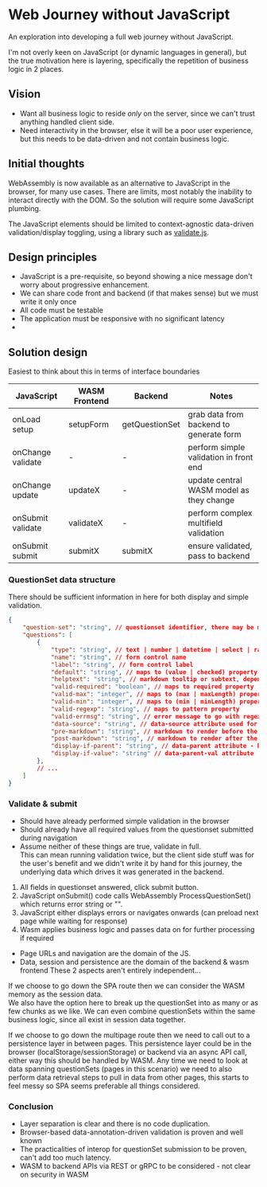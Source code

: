 # Web Journey without JavaScript

An exploration into developing a full web journey without JavaScript.  

I'm not overly keen on JavaScript (or dynamic languages in general), but the true motivation here is layering, specifically the repetition of business logic in 2 places.

## Vision

- Want all business logic to reside _only_ on the server, since we can't trust anything handled client side.
- Need interactivity in the browser, else it will be a poor user experience, but this needs to be data-driven and not contain business logic.

## Initial thoughts

WebAssembly is now available as an alternative to JavaScript in the browser, for many use cases.  There are limits, most notably the inability to interact directly with the DOM.
So the solution will require some JavaScript plumbing.

The JavaScript elements should be limited to context-agnostic data-driven validation/display toggling, using a library such as [validate.js](https://validatejs.org/).

## Design principles

- JavaScript is a pre-requisite, so beyond showing a nice message don't worry about progressive enhancement.
- We can share code front and backend (if that makes sense) but we must write it only once
- All code must be testable
- The application must be responsive with no significant latency
- 

## Solution design

Easiest to think about this in terms of interface boundaries

| JavaScript        | WASM Frontend | Backend        | Notes                                    |
| ----------------- | ------------- | -------------- | ---------------------------------------- |
| onLoad setup      | setupForm     | getQuestionSet | grab data from backend to generate form  |
| onChange validate | -             | -              | perform simple validation in front end   |
| onChange update   | updateX       | -              | update central WASM model as they change |
| onSubmit validate | validateX     | -              | perform complex multifield validation    |
| onSubmit submit   | submitX       | submitX        | ensure validated, pass to backend        |

### QuestionSet data structure

There should be sufficient information in here for both display and simple validation.

```JSON
{
    "question-set": "string", // questionset identifier, there may be many in a single journey
    "questions": [
        {
            "type": "string", // text | number | datetime | select | radio | ...
            "name": "string", // form control name
            "label": "string", // form control label
            "default": "string", // maps to (value | checked) property
            "helptext": "string", // markdown tooltip or subtext, depending on cosmetic choices
            "valid-required": "boolean", // maps to required property
            "valid-max": "integer", // maps to (max | maxLength) property
            "valid-min": "integer", // maps to (min | minLength) property
            "valid-regexp": "string", // maps to pattern property
            "valid-errmsg": "string", // error message to go with regexp validation
            "data-source": "string", // data-source attribute used for reference data
            "pre-markdown": "string", // markdown to render before the question
            "post-markdown": "string", // markdown to render after the question
            "display-if-parent": "string", // data-parent attribute - hide until parent condition met
            "display-if-value": "string" // data-parent-val attribute
        },
        // ...
    ]
}
```
### Validate & submit

- Should have already performed simple validation in the browser
- Should already have all required values from the questionset submitted during navigation
- Assume neither of these things are true, validate in full.  
  This can mean running validation twice, but the client side stuff was for the user's benefit and we didn't write it by hand for this journey, the underlying data which drives it was generated in the backend.

1. All fields in questionset answered, click submit button.
2. JavaScript onSubmit() code calls WebAssembly ProcessQuestionSet() which returns error string or "".
3. JavaScript either displays errors or navigates onwards (can preload next page while waiting for response)
4. Wasm applies business logic and passes data on for further processing if required

- Page URLs and navigation are the domain of the JS.
- Data, session and persistence are the domain of the backend & wasm frontend
These 2 aspects aren't entirely independent...

If we choose to go down the SPA route then we can consider the WASM memory as the session data.  
We also have the option here to break up the questionSet into as many or as few chunks as we like.
We can even combine questionSets within the same business logic, since all exist in session data together.

If we choose to go down the multipage route then we need to call out to a persistence layer in between pages.
This persistence layer could be in the browser (localStorage/sessionStorage) or backend via an async API call, either way this should be handled by WASM.
Any time we need to look at data spanning questionSets (pages in this scenario) we need to also perform data retrieval steps to pull in data from other pages, this starts to feel messy so SPA seems preferable all things considered.

### Conclusion

- Layer separation is clear and there is no code duplication.
- Browser-based data-annotation-driven validation is proven and well known
- The practicalities of interop for questionSet submission to be proven, can't add too much latency.
- WASM to backend APIs via REST or gRPC to be considered - not clear on security in WASM 



